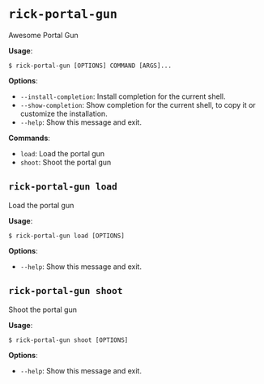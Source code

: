# `rick-portal-gun`

Awesome Portal Gun

**Usage**:

```console
$ rick-portal-gun [OPTIONS] COMMAND [ARGS]...
```

**Options**:

* `--install-completion`: Install completion for the current shell.
* `--show-completion`: Show completion for the current shell, to copy it or customize the installation.
* `--help`: Show this message and exit.

**Commands**:

* `load`: Load the portal gun
* `shoot`: Shoot the portal gun

## `rick-portal-gun load`

Load the portal gun

**Usage**:

```console
$ rick-portal-gun load [OPTIONS]
```

**Options**:

* `--help`: Show this message and exit.

## `rick-portal-gun shoot`

Shoot the portal gun

**Usage**:

```console
$ rick-portal-gun shoot [OPTIONS]
```

**Options**:

* `--help`: Show this message and exit.
